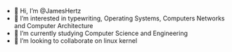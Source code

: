 - 👋 Hi, I’m @JamesHertz
- 👀 I’m interested in typewriting, Operating Systems, Computers Networks and Computer Architecture
- 🌱 I’m currently studying Computer Science and Engineering
- 💞️ I’m looking to collaborate on linux kernel


<!---
JamesHertz/JamesHertz is a ✨ special ✨ repository because its `README.md` (this file) appears on your GitHub profile.
You can click the Preview link to take a look at your changes.
--->
